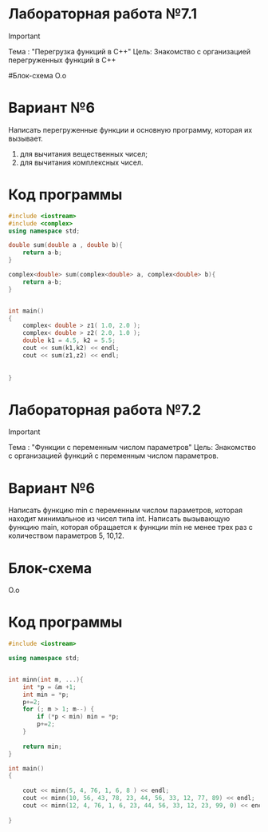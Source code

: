 # Лабораторная работа №7.1

>[!IMPORTANT]
>Тема : "Перегрузка функций в С++"
>Цель: Знакомство с организацией перегруженных функций в
С++

#Блок-схема
О.о

# Вариант №6
Написать перегруженные функции и основную программу,
которая их вызывает.
1) для вычитания вещественных чисел;
2) для вычитания комплексных чисел.

# Код программы

```cpp
#include <iostream>
#include <complex>
using namespace std;

double sum(double a , double b){
    return a-b;
}

complex<double> sum(complex<double> a, complex<double> b){
    return a-b;
}


int main()
{
    complex< double > z1( 1.0, 2.0 );
    complex< double > z2( 2.0, 1.0 );
    double k1 = 4.5, k2 = 5.5;
    cout << sum(k1,k2) << endl;
    cout << sum(z1,z2) << endl;
    
    
}

```

# Лабораторная работа №7.2
>[!IMPORTANT]
>Тема : "Функции с переменным числом параметров"
>Цель: Знакомство с организацией функций с переменным числом параметров.

# Вариант №6
Написать функцию min с переменным числом параметров, которая находит минимальное из чисел типа int. Написать вызывающую функцию main, которая обращается к функции min не менее трех раз с количеством параметров 5, 10,12.

# Блок-схема
О.о

# Код программы

```cpp
#include <iostream>

using namespace std;


int minn(int m, ...){
    int *p = &m +1;
    int min = *p;
    p+=2;
    for (; m > 1; m--) {
        if (*p < min) min = *p;
        p+=2;
    }
    
    return min;
}

int main()
{
    
    cout << minn(5, 4, 76, 1, 6, 8 ) << endl;
    cout << minn(10, 56, 43, 78, 23, 44, 56, 33, 12, 77, 89) << endl;
    cout << minn(12, 4, 76, 1, 6, 23, 44, 56, 33, 12, 23, 99, 0) << endl;
    
}



```

